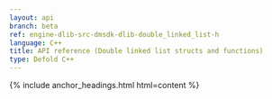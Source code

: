```yaml
---
layout: api
branch: beta
ref: engine-dlib-src-dmsdk-dlib-double_linked_list-h
language: C++
title: API reference (Double linked list structs and functions)
type: Defold C++
---
```

{% include anchor_headings.html html=content %}
